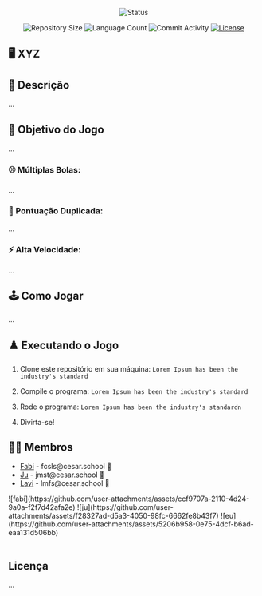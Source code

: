 <p align="center">
  <img
    src="https://img.shields.io/badge/Status-Em%20desenvolvimento-green?style=flat-square"
    alt="Status"
  />
</p>

<p align="center">
  <img
    src="https://img.shields.io/github/repo-size/Sofia-Saraiva/Semester3-CESAR-School?style=flat"
    alt="Repository Size"
  />
  <img
    src="https://img.shields.io/github/languages/count/Sofia-Saraiva/Semester3-CESAR-School?style=flat&logo=python"
    alt="Language Count"
  />
  <img
    src="https://img.shields.io/github/commit-activity/t/Sofia-Saraiva/Semester3-CESAR-School?style=flat&logo=github"
    alt="Commit Activity"
  />
  <a href="LICENSE.md"
    ><img
      src="https://img.shields.io/github/license/Sofia-Saraiva/Semester3-CESAR-School"
      alt="License"
  /></a>
</p>

## 🖥️ XYZ

## 📄 Descrição

...

## 🎲 Objetivo do Jogo

...

### ⚾ Múltiplas Bolas:
...

### 👾 Pontuação Duplicada:
...

### ⚡️ Alta Velocidade:
...

## 🕹️ Como Jogar

...

## ♟️ Executando o Jogo

1. Clone este repositório em sua máquina:
   `Lorem Ipsum has been the industry's standard`

3. Compile o programa:
   `Lorem Ipsum has been the industry's standard`

4. Rode o programa:
   `Lorem Ipsum has been the industry's standardn`

5. Divirta-se!

## 👩‍💻 Membros

<ul>
  <li>
    <a href="">Fabi</a> -
    fcsls@cesar.school 📩
  </li>
  <li>
    <a href="">Ju</a> -
    jmst@cesar.school 📩
  </li>
  <li>
    <a href="https://github.com/lavasilva">Lavi</a> -
    lmfs@cesar.school 📩
  </li>
</ul>

<table>
![fabi](https://github.com/user-attachments/assets/ccf9707a-2110-4d24-9a0a-f2f7d42afa2e)
![ju](https://github.com/user-attachments/assets/f28327ad-d5a3-4050-98fc-6662fe8b43f7)
![eu](https://github.com/user-attachments/assets/5206b958-0e75-4dcf-b6ad-eaa131d506bb)


</table>

## Licença

...
